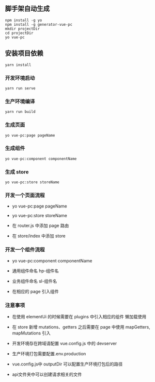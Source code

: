 ## 脚手架自动生成

```
npm install -g yo
npm install -g generator-vue-pc
mkdir projectDir
cd projectDir
yo vue-pc
```


## 安装项目依赖

```
yarn install
```

### 开发环境启动

```
yarn run serve
```

### 生产环境编译

```
yarn run build
```

### 生成页面

```
yo vue-pc:page pageName
```

### 生成组件

```
yo vue-pc:component componentName
```

### 生成 store

```
yo vue-pc:store storeName
```

### 开发一个页面流程

- yo vue-pc:page pageName

- yo vue-pc:store storeName

- 在 router.js 中添加 page 路由

- 在 store/index 中添加 store

### 开发一个组件流程

- yo vue-pc:component componentName

- 通用组件命名 hp-组件名

- 业务组件命名 sl-组件名

- 在相应的 page 引入组件

### 注意事项

- 在使用 elementUi 的时候需要在 plugins 中引入相应的组件 懒加载使用

- 在 store 新增 mutations、getters 之后需要在 page 中使用 mapGetters, mapMutations 引入

- 开发环境存在跨域请配置 vue.config.js 中的 devserver

- 生产环境打包需要配置.env.production

- vue.config.js中 outputDir 可以配置生产环境打包后的路径

- api文件夹中可以创建请求相关的文件
